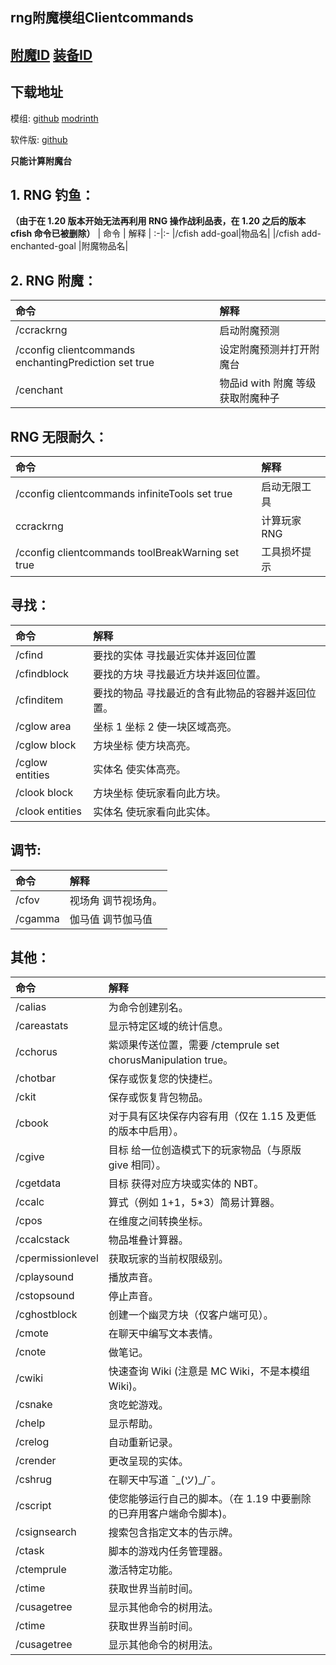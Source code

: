 ## rng附魔模组Clientcommands

## [附魔ID](Enchantment.md) [装备ID](outfit.md)

## 下载地址

模组:
[github](https://github.com/Earthcomputer/clientcommands/releases)   [modrinth](https://modrinth.com/mod/client-commands/versions)

软件版:
[github](https://github.com/Earthcomputer/EnchantmentCracker/releases) 


**只能计算附魔台**

## 1. RNG 钓鱼：
**（由于在 1.20 版本开始无法再利用 RNG 操作战利品表，在 1.20 之后的版本 cfish 命令已被删除）**
| 命令  | 解释
| :-|:-
|/cfish add-goal|物品名|
|/cfish add-enchanted-goal |附魔物品名|

## 2. RNG 附魔：

| 命令  | 解释
| :-|:-|
|/ccrackrng|启动附魔预测|
|/cconfig clientcommands enchantingPrediction set true| 设定附魔预测并打开附魔台
|/cenchant|物品id with 附魔 等级 获取附魔种子|

##  RNG 无限耐久：
| 命令  | 解释
| :-|:-|
|/cconfig clientcommands infiniteTools set true|启动无限工具|
|ccrackrng|计算玩家RNG|
|/cconfig clientcommands toolBreakWarning set true|工具损坏提示|

## 寻找：
| 命令  | 解释
| :-|:-|
|/cfind |要找的实体 寻找最近实体并返回位置|
|/cfindblock |要找的方块 寻找最近方块并返回位置。
|/cfinditem |要找的物品 寻找最近的含有此物品的容器并返回位置。
|/cglow area |坐标 1 坐标 2 使一块区域高亮。
|/cglow block |方块坐标 使方块高亮。
|/cglow entities| 实体名 使实体高亮。
|/clook block|方块坐标 使玩家看向此方块。
|/clook entities| 实体名 使玩家看向此实体。

## 调节:
| 命令  | 解释
| :-|:-|
|/cfov| 视场角 调节视场角。
|/cgamma |伽马值 调节伽马值

##  其他：
| 命令  | 解释
| :-|:-|
|/calias|为命令创建别名。
|/careastats|显示特定区域的统计信息。
|/cchorus|紫颂果传送位置，需要 /ctemprule set chorusManipulation true。
|/chotbar|保存或恢复您的快捷栏。
|/ckit|保存或恢复背包物品。
|/cbook|对于具有区块保存内容有用（仅在 1.15 及更低的版本中启用）。
|/cgive |目标 给一位创造模式下的玩家物品（与原版 give 相同）。
|/cgetdata |目标 获得对应方块或实体的 NBT。
|/ccalc |算式（例如 1+1，5*3）简易计算器。
|/cpos|在维度之间转换坐标。
|/ccalcstack|物品堆叠计算器。
|/cpermissionlevel|获取玩家的当前权限级别。
|/cplaysound |播放声音。
|/cstopsound |停止声音。
|/cghostblock |创建一个幽灵方块（仅客户端可见）。
|/cmote|在聊天中编写文本表情。
|/cnote |做笔记。
|/cwiki |快速查询 Wiki (注意是 MC Wiki，不是本模组 Wiki)。
|/csnake |贪吃蛇游戏。
|/chelp |显示帮助。
|/crelog|自动重新记录。
|/crender|更改呈现的实体。
|/cshrug|在聊天中写道 ¯\_(ツ)_/¯。
|/cscript|使您能够运行自己的脚本。（在 1.19 中要删除的已弃用客户端命令脚本)。
|/csignsearch|搜索包含指定文本的告示牌。
|/ctask|脚本的游戏内任务管理器。
|/ctemprule|激活特定功能。
|/ctime|获取世界当前时间。
|/cusagetree|显示其他命令的树用法。
|/ctime|获取世界当前时间。
|/cusagetree|显示其他命令的树用法。

